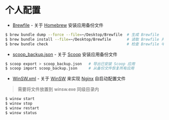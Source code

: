 # 个人配置

- [Brewfile](./config/Brewfile) - 关于 [Homebrew](https://brew.sh/) 安装应用备份文件
```sh
$ brew bundle dump --force --file=~/Desktop/Brewfile  # 生成 Brewfile
$ brew bundle install --file=~/Desktop/Brewfile       # 读取 Brewfile 并安装所有依赖
$ brew bundle check                                   # 检查 Brewfile 中的软件是否已安装
```
- [scoop_backup.json](./config/scoop_backup.json) - 关于 [Scoop](https://scoop.sh/) 安装应用备份文件
```sh
$ scoop export > scoop_backup.json   # 导出已安装 Scoop 应用
$ scoop import scoop_backup.json     # 从备份文件恢复所有应用
```
- [WinSW.xml](./config/WinSW.xml) - 关于 [WinSW](https://github.com/winsw/winsw/) 来实现 [Nginx](https://nginx.org/) 自启动配置文件
> 需要将文件放置到 winsw.exe 同级目录内
```sh
$ winsw start
$ winsw stop
$ winsw restart
$ winsw status
```
